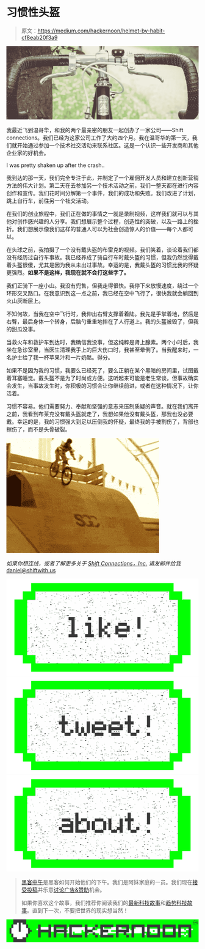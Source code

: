 # 习惯性头盔

> 原文：<https://medium.com/hackernoon/helmet-by-habit-cf8eab20f3a9>

![](img/48096fc881ea8ecc2fa7928bde1e293c.png)

我最近飞到温哥华，和我的两个最亲密的朋友一起创办了一家公司——Shift connections。我们已经为这家公司工作了大约四个月。我在温哥华的第一天，我们就开始通过参加一个技术社交活动来联系社区。这是一个认识一些开发商和其他企业家的好机会。

I was pretty shaken up after the crash..

我到达的那一天，我们完全专注于此，并制定了一个雇佣开发人员和建立创新营销方法的伟大计划。第二天在去参加另一个技术活动之前，我们一整天都在进行内容创作和宣传。我们花时间分解第一个事件，我们的成功和失败。我们改进了计划，跳上自行车，前往另一个社交活动。

在我们的创业旅程中，我们正在做的事情之一就是录制视频，这样我们就可以与其他对创作感兴趣的人分享。我们想展示整个过程，创造性的突破，以及一路上的挫折。我们想展示像我们这样的普通人可以为社会创造惊人的价值——每个人都可以。

在头球之前，我拍摄了一个没有戴头盔的布雷克的视频。我们笑着，谈论着我们都没有经历过自行车事故。我已经养成了骑自行车时戴头盔的习惯，但我仍然觉得戴着头盔很傻，尤其是因为我从未出过事故。幸运的是，我戴头盔的习惯比我的怀疑更强烈。**如果不是这样，我现在就不会打这些字了。**

我们正骑下一座小山。我没有兜售，但我走得很快。我停下来放慢速度，绕过一个环形交叉路口。在我意识到这一点之前，我已经在空中飞行了，很快我就会躺回到火山灰断层上。

不知何故，当我在空中飞行时，我伸出右臂支撑着着陆。我先是手掌着地，然后是右臀，最后身体一个转身，后脑勺重重地摔在了人行道上。我的头盔被毁了，但我的甜瓜没事。

当救火车和救护车到达时，我确信我没事，但这纯粹是肾上腺素。两个小时后，我坐在急诊室里，当医生清理我手上的巨大伤口时，我甚至晕倒了。当我醒来时，一名护士给了我一杯苹果汁和一片奶酪。得分。

如果不是因为我的习惯，我要么已经死了，要么正躺在某个黑暗的房间里，试图戴着耳塞睡觉。戴头盔不是为了时尚或方便。这听起来可能是老生常谈，但事故确实会发生，当事故发生时，你积极的习惯会让你继续前进，或者在这种情况下，让你活着。

习惯不容易。他们需要努力、奉献和坚强的意志来压制质疑的声音。就在我们离开之前，我看到布莱克没有戴头盔就走了，我想如果他没有戴头盔，那我也没必要戴。幸运的是，我的习惯强大到足以压倒我的怀疑，最终我的手被割伤了，背部也擦伤了，而不是头骨破裂。

![](img/edafab788c94ee5015c8547e4f88e8fe.png)

*如果你想连线，或者了解更多关于* [*Shift Connections，Inc.*](http://www.shiftwith.us) *请发邮件给我* [daniel@shiftwith.us](mailto:daniel@shiftwith.us)

[![](img/50ef4044ecd4e250b5d50f368b775d38.png)](http://bit.ly/HackernoonFB)[![](img/979d9a46439d5aebbdcdca574e21dc81.png)](https://goo.gl/k7XYbx)[![](img/2930ba6bd2c12218fdbbf7e02c8746ff.png)](https://goo.gl/4ofytp)

> [黑客中午](http://bit.ly/Hackernoon)是黑客如何开始他们的下午。我们是阿妹家庭的一员。我们现在[接受投稿](http://bit.ly/hackernoonsubmission)并乐意[讨论广告&赞助](mailto:partners@amipublications.com)机会。
> 
> 如果你喜欢这个故事，我们推荐你阅读我们的[最新科技故事](http://bit.ly/hackernoonlatestt)和[趋势科技故事](https://hackernoon.com/trending)。直到下一次，不要把世界的现实想当然！

[![](img/be0ca55ba73a573dce11effb2ee80d56.png)](https://goo.gl/Ahtev1)